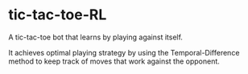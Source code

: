 # tic-tac-toe-RL
A tic-tac-toe bot that learns by playing against itself.

It achieves optimal playing strategy by using the Temporal-Difference method to keep track of moves that work against the opponent.
